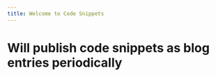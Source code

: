 ```yaml
---
title: Welcome to Code Snippets
---
```


# Will publish code snippets as blog entries periodically

